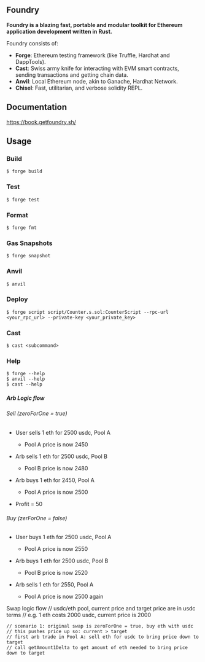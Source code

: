 ## Foundry

**Foundry is a blazing fast, portable and modular toolkit for Ethereum application development written in Rust.**

Foundry consists of:

-   **Forge**: Ethereum testing framework (like Truffle, Hardhat and DappTools).
-   **Cast**: Swiss army knife for interacting with EVM smart contracts, sending transactions and getting chain data.
-   **Anvil**: Local Ethereum node, akin to Ganache, Hardhat Network.
-   **Chisel**: Fast, utilitarian, and verbose solidity REPL.

## Documentation

https://book.getfoundry.sh/

## Usage

### Build

```shell
$ forge build
```

### Test

```shell
$ forge test
```

### Format

```shell
$ forge fmt
```

### Gas Snapshots

```shell
$ forge snapshot
```

### Anvil

```shell
$ anvil
```

### Deploy

```shell
$ forge script script/Counter.s.sol:CounterScript --rpc-url <your_rpc_url> --private-key <your_private_key>
```

### Cast

```shell
$ cast <subcommand>
```

### Help

```shell
$ forge --help
$ anvil --help
$ cast --help
```

##### Arb Logic flow
###### Sell (zeroForOne = true)
- User sells 1 eth for 2500 usdc, Pool A
    - Pool A price is now 2450

- Arb sells 1 eth for 2500 usdc, Pool B
    - Pool B price is now 2480

- Arb buys 1 eth for 2450, Pool A
    - Pool A price is now 2500

- Profit = 50


###### Buy (zerForOne = false)
- User buys 1 eth for 2500 usdc, Pool A
    - Pool A price is now 2550

- Arb buys 1 eth for 2500 usdc, Pool B
    - Pool B price is now 2520

- Arb sells 1 eth for 2550, Pool A
    - Pool A price is now 2500 again

Swap logic flow
    // usdc/eth pool, current price and target price are in usdc terms
    // e.g. 1 eth costs 2000 usdc, current price is 2000

    // scenario 1: original swap is zeroForOne = true, buy eth with usdc
    // this pushes price up so: current > target
    // first arb trade in Pool A: sell eth for usdc to bring price down to target
    // call getAmount1Delta to get amount of eth needed to bring price down to target